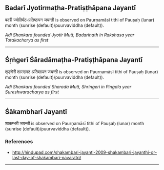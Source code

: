 ## Badarī Jyotirmaṭha-Pratiṣṭhāpana Jayantī
बदरी ज्योतिर्मठ-प्रतिष्ठापन जयन्ती is observed on Paurṇamāsī tithi of Pauṣaḥ (lunar) month (sunrise (default)/puurvaviddha (default)).

_Adi Shankara founded Jyotir Mutt, Badarinath in Rakshasa year Totakacharya as first_

---
## Śṛṅgerī Śāradāmaṭha-Pratiṣṭhāpana Jayantī
शृङ्गेरी शारदामठ-प्रतिष्ठापन जयन्ती is observed on Paurṇamāsī tithi of Pauṣaḥ (lunar) month (sunrise (default)/puurvaviddha (default)).

_Adi Shankara founded Sharada Mutt, Shringeri in Pingala year Sureshwaracharya as first_

---
## Śākambharī Jayantī
शाकम्भरी जयन्ती is observed on Paurṇamāsī tithi of Pauṣaḥ (lunar) month (sunrise (default)/puurvaviddha (default)).


### References
* http://hindupad.com/shakambari-jayanti-2009-shakambari-jayanthi-or-last-day-of-shakambari-navaratri/


---
